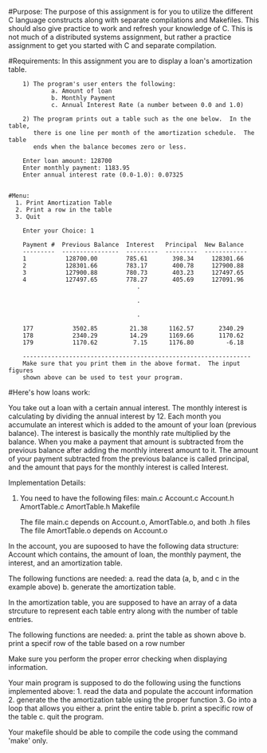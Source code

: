 #Purpose:
The purpose of this assignment is for you to utilize the different C language
constructs along with separate compilations and Makefiles. This should also
give practice to work and refresh your knowledge of C. This is not much of a 
distributed systems assignment, but rather a practice assignment to get you
started with C and separate compilation.

#Requirements:
In this assignment you are to display a loan's amortization table.

        1) The program's user enters the following:
                a. Amount of loan
                b. Monthly Payment
                c. Annual Interest Rate (a number between 0.0 and 1.0)

        2) The program prints out a table such as the one below.  In the table,
           there is one line per month of the amortization schedule.  The table
           ends when the balance becomes zero or less.

        Enter loan amount: 128700
        Enter monthly payment: 1183.95
        Enter annual interest rate (0.0-1.0): 0.07325


	#Menu:
	  1. Print Amortization Table
	  2. Print a row in the table
	  3. Quit

        Enter your Choice: 1

        Payment #  Previous Balance  Interest   Principal  New Balance
        ---------  ----------------  ---------  ---------  ------------
        1           128700.00        785.61       398.34     128301.66
        2           128301.66        783.17       400.78     127900.88
        3           127900.88        780.73       403.23     127497.65
        4           127497.65        778.27       405.69     127091.96
                                        .

                                        .

                                        .

        177           3502.85         21.38      1162.57       2340.29
        178           2340.29         14.29      1169.66       1170.62
        179           1170.62          7.15      1176.80         -6.18

        ----------------------------------------------------------------
        Make sure that you print them in the above format.  The input figures
        shown above can be used to test your program.

	

#Here's how loans work:

You take out a loan with a certain annual interest. The monthly interest is
calculating by dividing the annual interest by 12. Each month you accumulate
an interest which is added to the amount of your loan (previous balance). The
interest is basically the monthly rate multiplied by the balance. When you
make a payment that amount is subtracted from the previous balance after
adding the monthly interest amount to it. The amount of your payment subtracted
from the previous balance is called principal, and the amount that pays for
the monthly interest is called Interest.

Implementation Details:
1. You need to have the following files:
   main.c
   Account.c
   Account.h
   AmortTable.c
   AmortTable.h
   Makefile

   The file main.c depends on Account.o, AmortTable.o, and both .h files
   The file AmortTable.o depends on Account.o

In the account, you are supoosed to have the following data structure:
   Account which contains, the amount of loan, the monthly payment,
   the interest, and an amortization table.

   The following functions are needed:
       a. read the data (a, b, and c in the example above)
       b. generate the amortization table.

In the amortization table, you are supposed to have an array of a data
strcuture to represent each table entry along with the number of table
entries.

   The following functions are needed:
       a. print the table as shown above
       b. print a specif row of the table based on a row number

Make sure you perform the proper error checking when displaying information.

Your main program is supposed to do the following using the functions
implemented above:
     1. read the data and populate the account information
     2. generate the the amortization table using the proper function
     3. Go into a loop that allows you either
     	a. print the entire table
	b. print a specific row of the table
	c. quit the program.

Your makefile should be able to compile the code using the command 'make' only.
